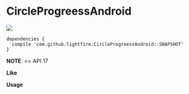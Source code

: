 # CircleProgreessAndroid


[![](https://jitpack.io/v/lightfire/CircleProgreessAndroid.svg)](https://jitpack.io/#lightfire/CircleProgreessAndroid)

```
dependencies {
  compile 'com.github.lightfire:CircleProgreessAndroid:-SNAPSHOT'
}
```
**NOTE**:  <= API 17

**Like**

**Usage**
